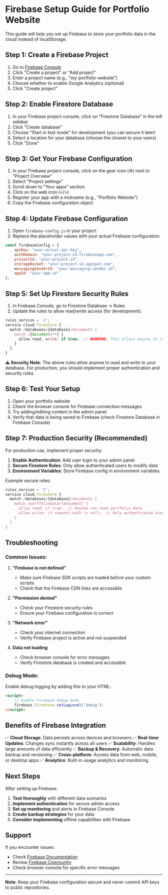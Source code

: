 # Firebase Setup Guide for Portfolio Website

This guide will help you set up Firebase to store your portfolio data in the cloud instead of localStorage.

## Step 1: Create a Firebase Project

1. Go to [Firebase Console](https://console.firebase.google.com/)
2. Click "Create a project" or "Add project"
3. Enter a project name (e.g., "my-portfolio-website")
4. Choose whether to enable Google Analytics (optional)
5. Click "Create project"

## Step 2: Enable Firestore Database

1. In your Firebase project console, click on "Firestore Database" in the left sidebar
2. Click "Create database"
3. Choose "Start in test mode" for development (you can secure it later)
4. Select a location for your database (choose the closest to your users)
5. Click "Done"

## Step 3: Get Your Firebase Configuration

1. In your Firebase project console, click on the gear icon (⚙️) next to "Project Overview"
2. Select "Project settings"
3. Scroll down to "Your apps" section
4. Click on the web icon (</>)
5. Register your app with a nickname (e.g., "Portfolio Website")
6. Copy the Firebase configuration object

## Step 4: Update Firebase Configuration

1. Open `firebase-config.js` in your project
2. Replace the placeholder values with your actual Firebase configuration:

```javascript
const firebaseConfig = {
    apiKey: "your-actual-api-key",
    authDomain: "your-project-id.firebaseapp.com",
    projectId: "your-project-id",
    storageBucket: "your-project-id.appspot.com",
    messagingSenderId: "your-messaging-sender-id",
    appId: "your-app-id"
};
```

## Step 5: Set Up Firestore Security Rules

1. In Firebase Console, go to Firestore Database → Rules
2. Update the rules to allow read/write access (for development):

```javascript
rules_version = '2';
service cloud.firestore {
  match /databases/{database}/documents {
    match /{document=**} {
      allow read, write: if true;  // WARNING: This allows anyone to read/write
    }
  }
}
```

**⚠️ Security Note**: The above rules allow anyone to read and write to your database. For production, you should implement proper authentication and security rules.

## Step 6: Test Your Setup

1. Open your portfolio website
2. Check the browser console for Firebase connection messages
3. Try adding/editing content in the admin panel
4. Verify that data is being saved to Firebase (check Firestore Database in Firebase Console)

## Step 7: Production Security (Recommended)

For production use, implement proper security:

1. **Enable Authentication**: Add user login to your admin panel
2. **Secure Firestore Rules**: Only allow authenticated users to modify data
3. **Environment Variables**: Store Firebase config in environment variables

Example secure rules:
```javascript
rules_version = '2';
service cloud.firestore {
  match /databases/{database}/documents {
    match /portfolioData/{document} {
      allow read: if true;  // Anyone can read portfolio data
      allow write: if request.auth != null;  // Only authenticated users can write
    }
  }
}
```

## Troubleshooting

### Common Issues:

1. **"Firebase is not defined"**
   - Make sure Firebase SDK scripts are loaded before your custom scripts
   - Check that the Firebase CDN links are accessible

2. **"Permission denied"**
   - Check your Firestore security rules
   - Ensure your Firebase configuration is correct

3. **"Network error"**
   - Check your internet connection
   - Verify Firebase project is active and not suspended

4. **Data not loading**
   - Check browser console for error messages
   - Verify Firestore database is created and accessible

### Debug Mode:

Enable debug logging by adding this to your HTML:
```html
<script>
    // Enable Firebase debug mode
    firebase.firestore.setLogLevel('debug');
</script>
```

## Benefits of Firebase Integration

✅ **Cloud Storage**: Data persists across devices and browsers
✅ **Real-time Updates**: Changes sync instantly across all users
✅ **Scalability**: Handles large amounts of data efficiently
✅ **Backup & Recovery**: Automatic data backup and versioning
✅ **Cross-platform**: Access data from web, mobile, or desktop apps
✅ **Analytics**: Built-in usage analytics and monitoring

## Next Steps

After setting up Firebase:

1. **Test thoroughly** with different data scenarios
2. **Implement authentication** for secure admin access
3. **Set up monitoring** and alerts in Firebase Console
4. **Create backup strategies** for your data
5. **Consider implementing** offline capabilities with Firebase

## Support

If you encounter issues:
- Check [Firebase Documentation](https://firebase.google.com/docs)
- Review [Firebase Community](https://firebase.google.com/community)
- Check browser console for specific error messages

---

**Note**: Keep your Firebase configuration secure and never commit API keys to public repositories. 